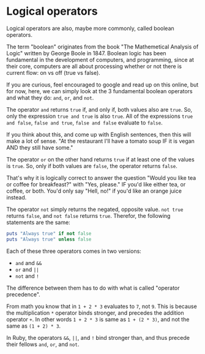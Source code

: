 # Logical operators

Logical operators are also, maybe more commonly, called boolean operators.

The term "boolean" originates from the book "The Mathemetical Analysis of
Logic" written by George Boole in 1847. Boolean logic has been fundamental in
the development of computers, and programming, since at their core, computers
are all about processing whether or not there is current flow: on vs off
(true vs false).

If you are curious, feel encouraged to google and read up on this online, but
for now, here, we can simply look at the 3 fundamental boolean operators and
what they do: `and`, `or`, and `not`.

The operator `and` returns `true` if, and only if, both values also are `true`.
So, only the expression `true and true` is also `true`. All of the expressions
`true and false`, `false and true`, `false and false` evaluate to `false`.

If you think about this, and come up with English sentences, then this will
make a lot of sense. "At the restaurant I'll have a tomato soup IF it is vegan
AND they still have some."

The operator `or` on the other hand returns `true` if at least one of the
values is `true`. So, only if both values are `false`, the operator returns
`false`.

That's why it is logically correct to answer the question "Would you like tea
or coffee for breakfeast?" with "Yes, please." IF you'd like either tea, or
coffee, or both. You'd only say "Hell, no!" if you'd like an orange juice
instead.

The operator `not` simply returns the negated, opposite value. `not true`
returns `false`, and `not false` returns `true`. Therefor, the following
statements are the same:

```ruby
puts "Always true" if not false
puts "Always true" unless false
```

Each of these three operators comes in two versions:

* `and` and `&&`
* `or` and `||`
* `not` and `!`

The difference between them has to do with what is called "operator precedence".

From math you know that in `1 + 2 * 3` evaluates to `7`, not `9`. This is
because the multiplication `*` operator binds stronger, and precedes the
addition operator `+`. In other words `1 + 2 * 3` is same as `1 + (2 * 3)`, and
not the same as `(1 + 2) * 3`.

In Ruby, the operators `&&`, `||`, and `!` bind stronger than, and thus precede
their fellows `and`, `or`, and `not`.
